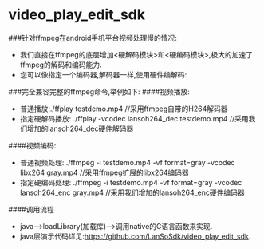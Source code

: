 # video_play_edit_sdk

###针对ffmpeg在android手机平台视频处理慢的情况:	
* 我们直接在ffmpeg的底层增加<硬解码模块>和<硬编码模块>,极大的加速了ffmpeg的解码和编码能力.
* 您可以像指定一个编码器,解码器一样,使用硬件编解码:

###完全兼容完整的ffmpeg命令,举例如下:
####视频播放:  
*  普通播放:./ffplay testdemo.mp4  //采用ffmpeg自带的H264解码器
*  指定硬解码播放: ./ffplay -vcodec lansoh264_dec testdemo.mp4  //采用我们增加的lansoh264_dec硬件解码器
       
####视频编码:
*  普通视频处理: ./ffmpeg -i testdemo.mp4 -vf format=gray -vcodec libx264 gray.mp4  //采用ffmpeg扩展的libx264编码器
*  指定硬编码处理: ./ffmpeg -i testdemo.mp4 -vf format=gray -vcodec lansoh264_enc gray.mp4  //采用我们增加的lansoh264_enc硬件编码器
    
    
####调用流程
*  java-->loadLibrary(加载库)-->调用native的C语言函数来实现.
*  java层演示代码详见:https://github.com/LanSoSdk/video_play_edit_sdk.
  	 